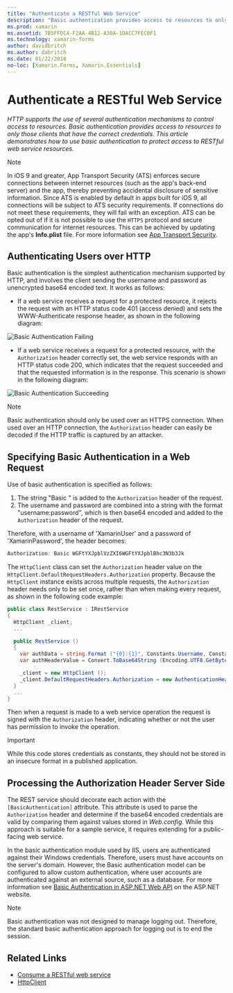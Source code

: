 ```yaml
---
title: "Authenticate a RESTful Web Service"
description: "Basic authentication provides access to resources to only those clients that have the correct credentials. This article explains how to use basic authentication to protect access to RESTful web service resources."
ms.prod: xamarin
ms.assetid: 7B5FFDC4-F2AA-4B12-A30A-1DACC7FECBF1
ms.technology: xamarin-forms
author: davidbritch
ms.author: dabritch
ms.date: 01/22/2018
no-loc: [Xamarin.Forms, Xamarin.Essentials]
---
```


# Authenticate a RESTful Web Service

_HTTP supports the use of several authentication mechanisms to control access to resources. Basic authentication provides access to resources to only those clients that have the correct credentials. This article demonstrates how to use basic authentication to protect access to RESTful web service resources._

> [!NOTE]
> In iOS 9 and greater, App Transport Security (ATS) enforces secure connections between internet resources (such as the app's back-end server) and the app, thereby preventing accidental disclosure of sensitive information. Since ATS is enabled by default in apps built for iOS 9, all connections will be subject to ATS security requirements. If connections do not meet these requirements, they will fail with an exception.
> ATS can be opted out of if it is not possible to use the `HTTPS` protocol and secure communication for internet resources. This can be achieved by updating the app's **Info.plist** file. For more information see [App Transport Security](~/ios/app-fundamentals/ats.md).

## Authenticating Users over HTTP

Basic authentication is the simplest authentication mechanism supported by HTTP, and involves the client sending the username and password as unencrypted base64 encoded text. It works as follows:

- If a web service receives a request for a protected resource, it rejects the request with an HTTP status code 401 (access denied) and sets the WWW-Authenticate response header, as shown in the following diagram:

![Basic Authentication Failing](rest-images/basic-authentication-fail.png)

- If a web service receives a request for a protected resource, with the `Authorization` header correctly set, the web service responds with an HTTP status code 200, which indicates that the request succeeded and that the requested information is in the response. This scenario is shown in the following diagram:

![Basic Authentication Succeeding](rest-images/basic-authentication-success.png)

> [!NOTE]
> Basic authentication should only be used over an HTTPS connection. When used over an HTTP connection, the `Authorization` header can easily be decoded if the HTTP traffic is captured by an attacker.

## Specifying Basic Authentication in a Web Request

Use of basic authentication is specified as follows:

1. The string "Basic " is added to the `Authorization` header of the request.
1. The username and password are combined into a string with the format "username:password", which is then base64 encoded and added to the `Authorization` header of the request.

Therefore, with a username of 'XamarinUser' and a password of 'XamarinPassword', the header becomes:

```csharp
Authorization: Basic WGFtYXJpblVzZXI6WGFtYXJpblBhc3N3b3Jk
```

The `HttpClient` class can set the `Authorization` header value on the `HttpClient.DefaultRequestHeaders.Authorization` property. Because the `HttpClient` instance exists across multiple requests, the `Authorization` header needs only to be set once, rather than when making every request, as shown in the following code example:

```csharp
public class RestService : IRestService
{
  HttpClient _client;
  ...

  public RestService ()
  {
    var authData = string.Format ("{0}:{1}", Constants.Username, Constants.Password);
    var authHeaderValue = Convert.ToBase64String (Encoding.UTF8.GetBytes (authData));

    _client = new HttpClient ();
    _client.DefaultRequestHeaders.Authorization = new AuthenticationHeaderValue ("Basic", authHeaderValue);
  }
  ...
}
```

Then when a request is made to a web service operation the request is signed with the `Authorization` header, indicating whether or not the user has permission to invoke the operation.

> [!IMPORTANT]
> While this code stores credentials as constants, they should not be stored in an insecure format in a published application.

## Processing the Authorization Header Server Side

The REST service should decorate each action with the `[BasicAuthentication]` attribute. This attribute is used to parse the `Authorization` header and determine if the base64 encoded credentials are valid by comparing them against values stored in *Web.config*. While this approach is suitable for a sample service, it requires extending for a public-facing web service.

In the basic authentication module used by IIS, users are authenticated against their Windows credentials. Therefore, users must have accounts on the server's domain. However, the Basic authentication model can be configured to allow custom authentication, where user accounts are authenticated against an external source, such as a database. For more information see [Basic Authentication in ASP.NET Web API](https://www.asp.net/web-api/overview/security/basic-authentication) on the ASP.NET website.

> [!NOTE]
> Basic authentication was not designed to manage logging out. Therefore, the standard basic authentication approach for logging out is to end the session.

## Related Links

- [Consume a RESTful web service](~/xamarin-forms/data-cloud/web-services/rest.md)
- [HttpClient](/dotnet/api/system.net.http.httpclient)